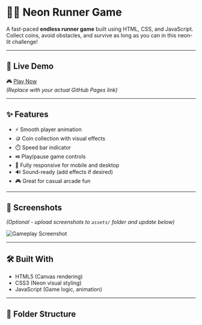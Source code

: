 # 🏃‍♂️ Neon Runner Game

A fast-paced **endless runner game** built using HTML, CSS, and JavaScript. Collect coins, avoid obstacles, and survive as long as you can in this neon-lit challenge!

---

## 🔗 Live Demo

🎮 [Play Now](https://techypratik.github.io/Neon-Runner/)  
*(Replace with your actual GitHub Pages link)*

---

## ✨ Features

- ⚡ Smooth player animation
- 🪙 Coin collection with visual effects
- ⏱️ Speed bar indicator
- ⏯️ Play/pause game controls
- 📱 Fully responsive for mobile and desktop
- 🔊 Sound-ready (add effects if desired)
- 🎮 Great for casual arcade fun

---

## 📸 Screenshots

*(Optional - upload screenshots to `assets/` folder and update below)*

![Gameplay Screenshot](assets/runner-screenshot.png)

---

## 🛠 Built With

- HTML5 (Canvas rendering)
- CSS3 (Neon visual styling)
- JavaScript (Game logic, animation)

---

## 📁 Folder Structure

